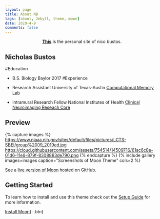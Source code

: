 ```yaml
---
layout: page
title: About NB
tags: [about, Jekyll, theme, moon]
date: 2020-4-9
comments: false
---
```

    
<center><a href="https://nbustos.github.io/nbustos"><b>This</b></a> is the personal site of nico bustos.</center>

## Nicholas Bustos

#Education

* B.S. Biology 
         Baylor 2017
#Experience

* Research Assistant
         University of Texas-Austin
         [Computational Memory Lab](https://www.lewpealab.org/)
    
* Intramural Research Fellow
        National Institutes of Health
        [Clinical Neuroimaging Reseach Core](https://www.niaaa.nih.gov/clinical-neuroimaging-research-core)


## Preview

{% capture images %}
    https://www.niaaa.nih.gov/sites/default/files/pictures/LCTS-SBEI/group%2009_2019ed.jpg
    https://cloud.githubusercontent.com/assets/754514/14509716/61ac6c8e-01d6-11e6-879f-8308883de790.png
{% endcapture %}
{% include gallery images=images caption="Screenshots of Moon Theme" cols=2 %}

See a [live version of Moon](http://taylantatli.github.io/Moon) hosted on GitHub.

## Getting Started

To learn how to install and use this theme check out the [Setup Guide](http://taylantatli.me/Moon/moon-theme/) for more information.
      
[Install Moon](https://github.com/TaylanTatli/Moon){: .btn}
